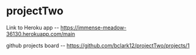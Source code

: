# projectTwo
Link to Heroku app -- https://immense-meadow-36130.herokuapp.com/main

github projects board -- https://github.com/bclark12/projectTwo/projects/1

